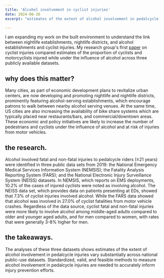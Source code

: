 ```yaml
---
title: 'Alcohol involvement in cyclist injuries'
date: 2024-06-26
excerpt: "estimates of the extent of alcohol involvement in pedalcycle injuries vary substantially across national public-use datasets, what does this mean for injury research? Read our paper to find out more. photo I captured in downtown brooklyn of Not One More Death which memorializes three children who were killed by cars along 3rd Avenue<br/><img src='/images/blogpost1.png'>"

---
```


I am expanding my work on the built environment to understand the link between nightlife establishments, nightlife districts, and alcohol establishments and cyclist injuries.  My research group's first [paper](https://pubmed.ncbi.nlm.nih.gov/38923430/) on cyclist injuries compared estimates of the proportion of cyclists and motorcyclists injured while under the influence of alcohol across three publicly available datasets.

why does this matter?
------

Many cities, as part of economic development plans to revitalize urban centers, are now developing and promoting nightlife and nightlife districts, prominently featuring alcohol-serving establishments, which encourage patrons to walk between nearby alcohol serving venues. At the same time, US cities are also increasing the availability of bike share systems which are typically placed near restaurants/bars, and commercial/downtown areas. These economic and policy initiatives are likely to increase the number of pedestrians and cyclists under the influence of alcohol and at risk of injuries from motor vehicles.

the research.
------

Alcohol involved fatal and non-fatal injuries to pedalcycle riders (≥21 years) were identified in three public data sets from 2019: the National Emergency Medical Services Information System (NEMSIS); the Fatality Analysis Reporting System (FARS); and the National Electronic Injury Surveillance System (NEISS) datasets. In NEMSIS, which reports on EMS deployments, 10.2% of the cases of injured cyclists were noted as involving alcohol. The NEISS data set, which provides data on patients presenting at EDs, showed that 7.3% of cyclist injuries involved alcohol. While the FARS data showed that alcohol was involved in 27.0% of cyclist fatalities from motor vehicle crashes. Regardless of the data source, cyclist fatal and non-fatal injuries were more likely to involve alcohol among middle-aged adults compared to older and younger aged adults, and for men compared to women, with rates that were generally 3-8% higher for men.

the takeaways.
------

The analyses of these three datasets shows estimates of the extent of alcohol involvement in pedalcycle injuries vary substantially across national public-use datasets. Standardized, valid, and feasible methods to measure alcohol involvement in pedalcycle injuries are needed to accurately inform injury prevention efforts.
